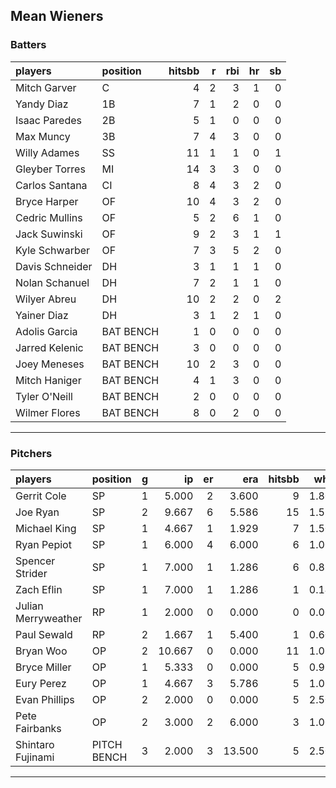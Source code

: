 ## Mean Wieners

### Batters

 
|players         |position  | hitsbb|  r| rbi| hr| sb| 
|:---------------|:---------|------:|--:|---:|--:|--:| 
|Mitch Garver    |C         |      4|  2|   3|  1|  0| 
|Yandy Diaz      |1B        |      7|  1|   2|  0|  0| 
|Isaac Paredes   |2B        |      5|  1|   0|  0|  0| 
|Max Muncy       |3B        |      7|  4|   3|  0|  0| 
|Willy Adames    |SS        |     11|  1|   1|  0|  1| 
|Gleyber Torres  |MI        |     14|  3|   3|  0|  0| 
|Carlos Santana  |CI        |      8|  4|   3|  2|  0| 
|Bryce Harper    |OF        |     10|  4|   3|  2|  0| 
|Cedric Mullins  |OF        |      5|  2|   6|  1|  0| 
|Jack Suwinski   |OF        |      9|  2|   3|  1|  1| 
|Kyle Schwarber  |OF        |      7|  3|   5|  2|  0| 
|Davis Schneider |DH        |      3|  1|   1|  1|  0| 
|Nolan Schanuel  |DH        |      7|  2|   1|  1|  0| 
|Wilyer Abreu    |DH        |     10|  2|   2|  0|  2| 
|Yainer Diaz     |DH        |      3|  1|   2|  1|  0| 
|Adolis Garcia   |BAT BENCH |      1|  0|   0|  0|  0| 
|Jarred Kelenic  |BAT BENCH |      3|  0|   0|  0|  0| 
|Joey Meneses    |BAT BENCH |     10|  2|   3|  0|  0| 
|Mitch Haniger   |BAT BENCH |      4|  1|   3|  0|  0| 
|Tyler O'Neill   |BAT BENCH |      2|  0|   0|  0|  0| 
|Wilmer Flores   |BAT BENCH |      8|  0|   2|  0|  0| 

* * *

### Pitchers

 
|players             |position    |  g|     ip| er|    era| hitsbb|  whip| so|  w| sv| 
|:-------------------|:-----------|--:|------:|--:|------:|------:|-----:|--:|--:|--:| 
|Gerrit Cole         |SP          |  1|  5.000|  2|  3.600|      9| 1.800|  4|  0|  0| 
|Joe Ryan            |SP          |  2|  9.667|  6|  5.586|     15| 1.552| 12|  0|  0| 
|Michael King        |SP          |  1|  4.667|  1|  1.929|      7| 1.500|  8|  0|  0| 
|Ryan Pepiot         |SP          |  1|  6.000|  4|  6.000|      6| 1.000|  5|  0|  0| 
|Spencer Strider     |SP          |  1|  7.000|  1|  1.286|      6| 0.857|  9|  1|  0| 
|Zach Eflin          |SP          |  1|  7.000|  1|  1.286|      1| 0.143|  8|  1|  0| 
|Julian Merryweather |RP          |  1|  2.000|  0|  0.000|      0| 0.000|  1|  0|  0| 
|Paul Sewald         |RP          |  2|  1.667|  1|  5.400|      1| 0.600|  1|  0|  0| 
|Bryan Woo           |OP          |  2| 10.667|  0|  0.000|     11| 1.031| 14|  2|  0| 
|Bryce Miller        |OP          |  1|  5.333|  0|  0.000|      5| 0.938|  4|  0|  0| 
|Eury Perez          |OP          |  1|  4.667|  3|  5.786|      5| 1.071|  7|  0|  0| 
|Evan Phillips       |OP          |  2|  2.000|  0|  0.000|      5| 2.500|  1|  1|  1| 
|Pete Fairbanks      |OP          |  2|  3.000|  2|  6.000|      3| 1.000|  7|  0|  1| 
|Shintaro Fujinami   |PITCH BENCH |  3|  2.000|  3| 13.500|      5| 2.500|  2|  0|  0| 


* * *


